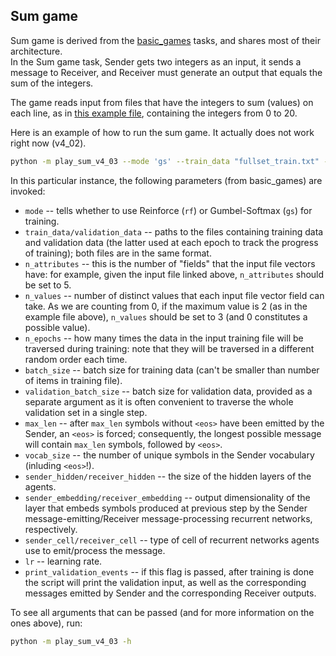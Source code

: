 
## Sum game
Sum game is derived from the [basic_games](https://github.com/franfranz/EGG/tree/main/egg/zoo/basic_games) tasks, and shares most of their architecture. </br>
In the Sum game task, Sender gets two integers as an input, it sends a message to Receiver, and Receiver must generate an output that equals the sum of the integers. 

The game reads input from files that have the integers to sum (values) on each line, as in [this example file](https://github.com/franfranz/EGG/blob/main/egg/zoo/sum_game/fullset_train.txt), containing the integers from 0 to 20. 

Here is an example of how to run the sum game. It actually does not work right now (v4_02). 

```bash
python -m play_sum_v4_03 --mode 'gs' --train_data "fullset_train.txt" --validation_data "fullset_train.txt" --n_attributes 2 --n_values 21 --n_epochs 10 --batch_size 50 --validation_batch_size 50 --max_len 1 --vocab_size 100 --sender_hidden 50 --receiver_hidden 50 --sender_embedding 10 --receiver_embedding 10 --receiver_cell "gru" --sender_cell "gru" --lr 0.01 --random_seed 1 --print_validation_event
```

In this particular instance, the following parameters (from basic_games) are invoked:
 * `mode` -- tells whether to use Reinforce (`rf`) or Gumbel-Softmax (`gs`) for training.
 * `train_data/validation_data` -- paths to the files containing training data and validation data (the latter used at each epoch to track the progress of training); both files are in the same format.
 * `n_attributes` -- this is the number of "fields" that the input file vectors have: for example, given the input file linked above, `n_attributes` should be set to 5.
 * `n_values` -- number of distinct values that each input file vector field can take. As we are counting from 0, if the maximum value is 2 (as in the example file above), `n_values` should be set to 3 (and 0 constitutes a possible value).
 * `n_epochs` -- how many times the data in the input training file will be traversed during training: note that they will be traversed in a different random order each time.
 * `batch_size` -- batch size for training data (can't be smaller than number of items in training file).
 * `validation_batch_size` -- batch size for validation data, provided as a separate argument as it is often convenient to traverse the whole validation set in a single step.
 * `max_len` -- after `max_len` symbols without `<eos>` have been emitted by the Sender, an `<eos>` is forced; consequently, the longest possible message will contain `max_len` symbols, followed by `<eos>`.
 * `vocab_size` -- the number of unique symbols in the Sender vocabulary (inluding `<eos>`!).
 * `sender_hidden/receiver_hidden` -- the size of the hidden layers of the agents.
 * `sender_embedding/receiver_embedding` -- output dimensionality of the layer that embeds symbols produced at previous step by the Sender message-emitting/Receiver message-processing recurrent networks, respectively.
 * `sender_cell/receiver_cell` -- type of cell of recurrent networks agents use to emit/process the message.
 * `lr` -- learning rate.
 * `print_validation_events` -- if this flag is passed, after training is done the script will print the validation input, as well as the corresponding messages emitted by Sender and the corresponding Receiver outputs.
 
 To see all arguments that can be passed (and for more information on the ones above), run:
 
 ```bash
python -m play_sum_v4_03 -h
```
